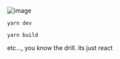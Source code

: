 ![image](https://github.com/kidmortal/zenith-web/assets/18023467/d84f9c1a-d861-4efa-9b4a-2babdb965b09)


```
yarn dev
```

```
yarn build
```

etc..., you know the drill. its just react
